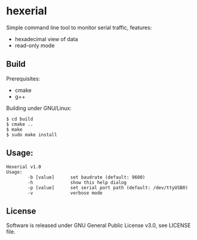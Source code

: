 # hexerial

Simple command line tool to monitor serial traffic, features:
- hexadecimal view of data
- read-only mode

## Build 

Prerequisites:
- cmake
- g++

Building under GNU/Linux:

```
$ cd build
$ cmake ..
$ make
$ sudo make install
```

## Usage:
```
Hexerial v1.0
Usage: 
        -b [value]      set baudrate (default: 9600)
        -h              show this help dialog
        -p [value]      set serial port path (default: /dev/ttyUSB0)
        -v              verbose mode
```

## License

Software is released under GNU General Public License v3.0, see LICENSE file.
